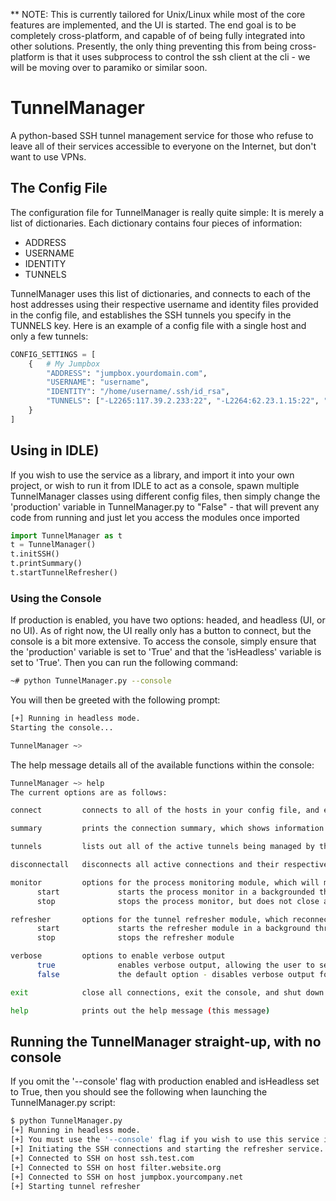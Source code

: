 ** NOTE: This is currently tailored for Unix/Linux while most of the core features are implemented, and the UI is started. The end goal is to be completely cross-platform, and capable of of being fully integrated into other solutions. Presently, the only thing preventing this from being cross-platform is that it uses subprocess to control the ssh client at the cli - we will be moving over to paramiko or similar soon.

# TunnelManager
A python-based SSH tunnel management service for those who refuse to leave all of their services accessible to everyone on the Internet, but don't want to use VPNs. 

## The Config File
The configuration file for TunnelManager is really quite simple: It is merely a list of dictionaries. Each dictionary contains four pieces of information:

+ ADDRESS
+ USERNAME
+ IDENTITY
+ TUNNELS

TunnelManager uses this list of dictionaries, and connects to each of the host addresses using their respective username and identity files provided in the config file, and establishes the SSH tunnels you specify in the TUNNELS key. Here is an example of a config file with a single host and only a few tunnels:

```python
CONFIG_SETTINGS = [
    {   # My Jumpbox
        "ADDRESS": "jumpbox.yourdomain.com",
        "USERNAME": "username",
        "IDENTITY": "/home/username/.ssh/id_rsa",
        "TUNNELS": ["-L2265:117.39.2.233:22", "-L2264:62.23.1.15:22", "-L2266:92.24.18.52:22", "-D8888"]
    }
]
```

## Using in IDLE)
If you wish to use the service as a library, and import it into your own project, or wish to run it from IDLE to act as a console, spawn multiple TunnelManager classes using different config files, then simply change the 'production' variable in TunnelManager.py to "False" - that will prevent any code from running and just let you access the modules once imported

```python
import TunnelManager as t
t = TunnelManager()
t.initSSH()
t.printSummary()
t.startTunnelRefresher()
```

### Using the Console
If production is enabled, you have two options: headed, and headless (UI, or no UI). As of right now, the UI really only has a button to connect, but the console is a bit more extensive. To access the console, simply ensure that the 'production' variable is set to 'True' and that the 'isHeadless' variable is set to 'True'. Then you can run the following command:

```bash
~# python TunnelManager.py --console
```

You will then be greeted with the following prompt:

```bash
[+] Running in headless mode.
Starting the console...

TunnelManager ~>
```

The help message details all of the available functions within the console:

```bash
TunnelManager ~> help
The current options are as follows:

connect         connects to all of the hosts in your config file, and establishes all respective tunnels

summary         prints the connection summary, which shows information on all active connections

tunnels         lists out all of the active tunnels being managed by this service

disconnectall   disconnects all active connections and their respective tunnels

monitor         options for the process monitoring module, which will monitor the PID of ssh connections and reconnect if needed
      start             starts the process monitor in a backgrounded thread
      stop              stops the process monitor, but does not close any connections

refresher       options for the tunnel refresher module, which reconnects all active SSH sessions
      start             starts the refresher module in a background thread
      stop              stops the refresher module

verbose         options to enable verbose output
      true              enables verbose output, allowing the user to see actual SSH commands, full errors, etc
      false             the default option - disables verbose output for a cleaner console experience

exit            close all connections, exit the console, and shut down the tunnel manager

help            prints out the help message (this message)
```

## Running the TunnelManager straight-up, with no console
If you omit the '--console' flag with production enabled and isHeadless set to True, then you should see the following when launching the TunnelManager.py script:

```bash
$ python TunnelManager.py
[+] Running in headless mode.
[+] You must use the '--console' flag if you wish to use this service interactively.
[+] Initiating the SSH connections and starting the refresher service.
[+] Connected to SSH on host ssh.test.com
[+] Connected to SSH on host filter.website.org
[+] Connected to SSH on host jumpbox.yourcompany.net
[+] Starting tunnel refresher
```

